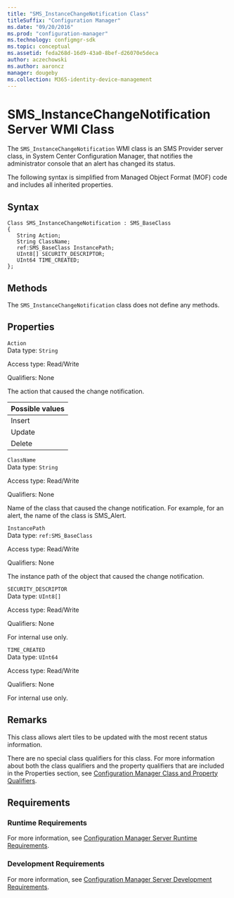 ```yaml
---
title: "SMS_InstanceChangeNotification Class"
titleSuffix: "Configuration Manager"
ms.date: "09/20/2016"
ms.prod: "configuration-manager"
ms.technology: configmgr-sdk
ms.topic: conceptual
ms.assetid: feda268d-16d9-43a0-8bef-d26070e5deca
author: aczechowski
ms.author: aaroncz
manager: dougeby
ms.collection: M365-identity-device-management
---
```

# SMS_InstanceChangeNotification Server WMI Class
The `SMS_InstanceChangeNotification` WMI class is an SMS Provider server class, in System Center Configuration Manager, that notifies the administrator console that an alert has changed its status.  

 The following syntax is simplified from Managed Object Format (MOF) code and includes all inherited properties.  

## Syntax  

```  
Class SMS_InstanceChangeNotification : SMS_BaseClass  
{  
   String Action;  
   String ClassName;   
   ref:SMS_BaseClass InstancePath;  
   UInt8[] SECURITY_DESCRIPTOR;  
   UInt64 TIME_CREATED;  
};  
```  

## Methods  
 The `SMS_InstanceChangeNotification` class does not define any methods.  

## Properties  
 `Action`  
 Data type: `String`  

 Access type: Read/Write  

 Qualifiers: None  

 The action that caused the change notification.  

|Possible values|  
|----|  
|Insert|  
|Update|  
|Delete|  

 `ClassName`  
 Data type: `String`  

 Access type: Read/Write  

 Qualifiers: None  

 Name of the class that caused the change notification. For example, for an alert, the name of the class is SMS_Alert.  

 `InstancePath`  
 Data type: `ref:SMS_BaseClass`  

 Access type: Read/Write  

 Qualifiers: None  

 The instance path of the object that caused the change notification.  

 `SECURITY_DESCRIPTOR`  
 Data type: `UInt8[]`  

 Access type: Read/Write  

 Qualifiers: None  

 For internal use only.  

 `TIME_CREATED`  
 Data type: `UInt64`  

 Access type: Read/Write  

 Qualifiers: None  

 For internal use only.  

## Remarks  
 This class allows alert tiles to be updated with the most recent status information.  

 There are no special class qualifiers for this class. For more information about both the class qualifiers and the property qualifiers that are included in the Properties section, see [Configuration Manager Class and Property Qualifiers](../../../../../develop/reference/misc/class-and-property-qualifiers.md).  

## Requirements  

### Runtime Requirements  
 For more information, see [Configuration Manager Server Runtime Requirements](../../../../../develop/core/reqs/server-runtime-requirements.md).  

### Development Requirements  
 For more information, see [Configuration Manager Server Development Requirements](../../../../../develop/core/reqs/server-development-requirements.md).  

